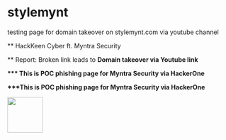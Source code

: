 # stylemynt
testing page for domain takeover on stylemynt.com via youtube channel

** HackKeen Cyber ft. Myntra Security

** Report: Broken link leads to <b>Domain takeover via Youtube link 

*** This is POC phishing page for Myntra Security via HackerOne
  
  
***This is POC phishing page for Myntra Security via HackerOne
  <html>
  <head>
    <title>Myntra Security</title>
  </head>
   <body>
    <img src="https://tech.myntra.com/wp-content/themes/myntra_tech/assets/img/Myntra-logo-horizontal-white.png" width="80" height="80" >    
  </body>
</html>
   
